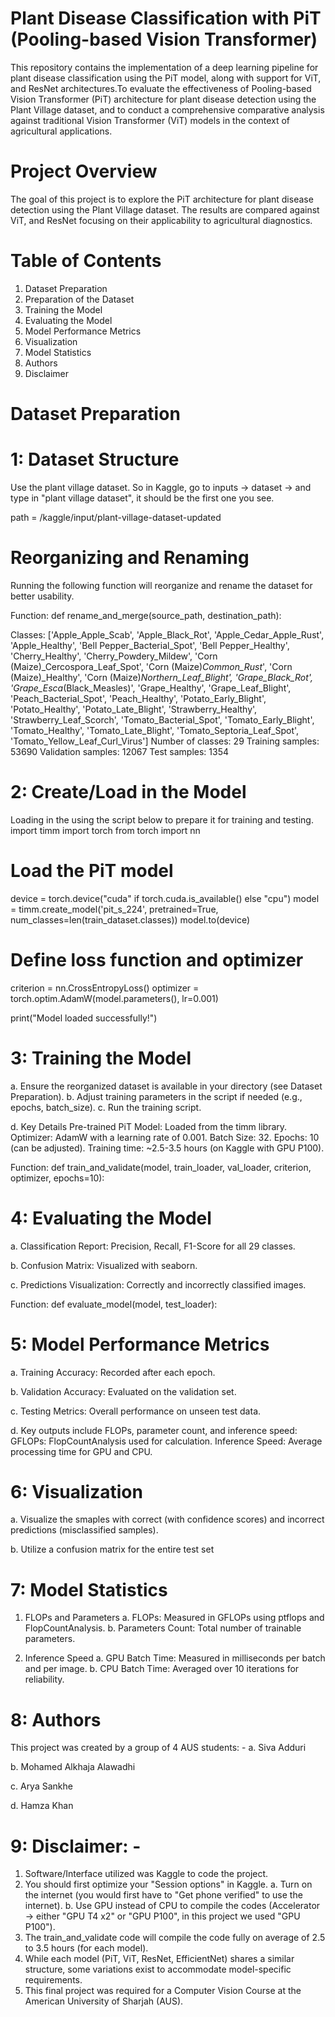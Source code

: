 # Plant Disease Classification with PiT (Pooling-based Vision Transformer)
This repository contains the implementation of a deep learning pipeline for plant disease classification using the PiT model, along with support for ViT, and ResNet architectures.To evaluate the effectiveness of Pooling-based Vision Transformer (PiT) architecture for plant disease detection using the Plant Village dataset, and to conduct a comprehensive comparative analysis against traditional Vision Transformer (ViT) models in the context of agricultural applications. 

# Project Overview
The goal of this project is to explore the PiT architecture for plant disease detection using the Plant Village dataset. The results are compared against ViT, and ResNet focusing on their applicability to agricultural diagnostics.

# Table of Contents
1. Dataset Preparation
2. Preparation of the Dataset
3. Training the Model
4. Evaluating the Model
5. Model Performance Metrics
6. Visualization
7. Model Statistics
8. Authors
9. Disclaimer

# Dataset Preparation
# 1: Dataset Structure
Use the plant village dataset. So in Kaggle, go to inputs -> dataset -> and type in "plant village dataset", it should be the first one you see.

path = /kaggle/input/plant-village-dataset-updated

# Reorganizing and Renaming
Running the following function will reorganize and rename the dataset for better usability.

Function: def rename_and_merge(source_path, destination_path):

Classes: ['Apple_Apple_Scab', 'Apple_Black_Rot', 'Apple_Cedar_Apple_Rust', 'Apple_Healthy', 'Bell Pepper_Bacterial_Spot', 'Bell Pepper_Healthy', 'Cherry_Healthy', 'Cherry_Powdery_Mildew', 'Corn (Maize)_Cercospora_Leaf_Spot', 'Corn (Maize)_Common_Rust_', 'Corn (Maize)_Healthy', 'Corn (Maize)_Northern_Leaf_Blight', 'Grape_Black_Rot', 'Grape_Esca_(Black_Measles)', 'Grape_Healthy', 'Grape_Leaf_Blight', 'Peach_Bacterial_Spot', 'Peach_Healthy', 'Potato_Early_Blight', 'Potato_Healthy', 'Potato_Late_Blight', 'Strawberry_Healthy', 'Strawberry_Leaf_Scorch', 'Tomato_Bacterial_Spot', 'Tomato_Early_Blight', 'Tomato_Healthy', 'Tomato_Late_Blight', 'Tomato_Septoria_Leaf_Spot', 'Tomato_Yellow_Leaf_Curl_Virus']
Number of classes: 29
Training samples: 53690
Validation samples: 12067
Test samples: 1354

# 2: Create/Load in the Model
Loading in the using the script below to prepare it for training and testing.
import timm
import torch
from torch import nn

# Load the PiT model
device = torch.device("cuda" if torch.cuda.is_available() else "cpu")
model = timm.create_model('pit_s_224', pretrained=True, num_classes=len(train_dataset.classes))
model.to(device)

# Define loss function and optimizer
criterion = nn.CrossEntropyLoss()
optimizer = torch.optim.AdamW(model.parameters(), lr=0.001)

print("Model loaded successfully!")

# 3: Training the Model
  a. Ensure the reorganized dataset is available in your directory (see Dataset Preparation).
  b. Adjust training parameters in the script if needed (e.g., epochs, batch_size).
  c. Run the training script.

  d. Key Details
      Pre-trained PiT Model: Loaded from the timm library.
      Optimizer: AdamW with a learning rate of 0.001.
      Batch Size: 32.
      Epochs: 10 (can be adjusted).
      Training time: ~2.5-3.5 hours (on Kaggle with GPU P100).

  Function: def train_and_validate(model, train_loader, val_loader, criterion, optimizer, epochs=10):

# 4: Evaluating the Model
  a. Classification Report: Precision, Recall, F1-Score for all 29 classes.
  
  b. Confusion Matrix: Visualized with seaborn.
  
  c. Predictions Visualization: Correctly and incorrectly classified images.

Function: def evaluate_model(model, test_loader):

# 5: Model Performance Metrics
  a. Training Accuracy: Recorded after each epoch.
  
  b. Validation Accuracy: Evaluated on the validation set.
  
  c. Testing Metrics: Overall performance on unseen test data.
  
  d. Key outputs include FLOPs, parameter count, and inference speed:
      GFLOPs: FlopCountAnalysis used for calculation.
      Inference Speed: Average processing time for GPU and CPU.

# 6: Visualization
  a. Visualize the smaples with correct (with confidence scores) and incorrect predictions (misclassified samples).
  
  b. Utilize a confusion matrix for the entire test set

# 7: Model Statistics
  1. FLOPs and Parameters
     a. FLOPs: Measured in GFLOPs using ptflops and FlopCountAnalysis.
     b. Parameters Count: Total number of trainable parameters.
  
  2. Inference Speed
     a. GPU Batch Time: Measured in milliseconds per batch and per image.
     b. CPU Batch Time: Averaged over 10 iterations for reliability.

# 8: Authors
This project was created by a group of 4 AUS students: -
   a. Siva Adduri
   
   b. Mohamed Alkhaja Alawadhi
   
   c. Arya Sankhe
   
   d. Hamza Khan 

# 9: Disclaimer: -
1. Software/Interface utilized was Kaggle to code the project.
2. You should first optimize your "Session options" in Kaggle.
   a. Turn on the internet (you would first have to "Get phone verified" to use the internet).
   b. Use GPU instead of CPU to compile the codes (Accelerator -> either "GPU T4 x2" or "GPU P100", in this project we used "GPU P100").
3. The train_and_validate code will compile the code fully on average of 2.5 to 3.5 hours (for each model).
4. While each model (PiT, ViT, ResNet, EfficientNet) shares a similar structure, some variations exist to accommodate model-specific requirements.
5. This final project was required for a Computer Vision Course at the American University of Sharjah (AUS).
